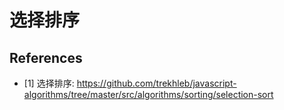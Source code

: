 # 选择排序

## References

- [1] 选择排序: <https://github.com/trekhleb/javascript-algorithms/tree/master/src/algorithms/sorting/selection-sort>
